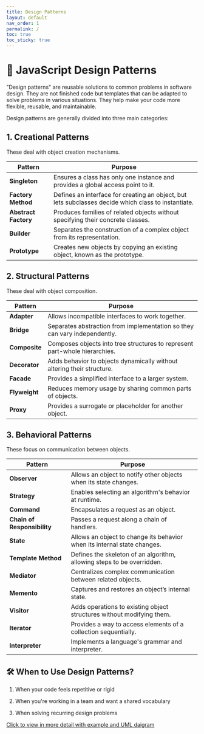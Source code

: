 ```yaml
---
title: Design Patterns
layout: default
nav_order: 1
permalink: /
toc: true
toc_sticky: true
---
```


# 📘 JavaScript Design Patterns

"Design patterns" are reusable solutions to common problems in software design. They are not finished code but templates that can be adapted to solve problems in various situations. They help make your code more flexible, reusable, and maintainable.

Design patterns are generally divided into three main categories:


## 1. Creational Patterns

These deal with object creation mechanisms.

| Pattern              | Purpose                                                                                             |
| -------------------- | --------------------------------------------------------------------------------------------------- |
| **Singleton**        | Ensures a class has only one instance and provides a global access point to it.                     |
| **Factory Method**   | Defines an interface for creating an object, but lets subclasses decide which class to instantiate. |
| **Abstract Factory** | Produces families of related objects without specifying their concrete classes.                     |
| **Builder**          | Separates the construction of a complex object from its representation.                             |
| **Prototype**        | Creates new objects by copying an existing object, known as the prototype.                          |



## 2. Structural Patterns

These deal with object composition.

| Pattern       | Purpose                                                                    |
| ------------- | -------------------------------------------------------------------------- |
| **Adapter**   | Allows incompatible interfaces to work together.                           |
| **Bridge**    | Separates abstraction from implementation so they can vary independently.  |
| **Composite** | Composes objects into tree structures to represent part-whole hierarchies. |
| **Decorator** | Adds behavior to objects dynamically without altering their structure.     |
| **Facade**    | Provides a simplified interface to a larger system.                        |
| **Flyweight** | Reduces memory usage by sharing common parts of objects.                   |
| **Proxy**     | Provides a surrogate or placeholder for another object.                    |


## 3. Behavioral Patterns

These focus on communication between objects.

| Pattern                     | Purpose                                                                  |
| --------------------------- | ------------------------------------------------------------------------ |
| **Observer**                | Allows an object to notify other objects when its state changes.         |
| **Strategy**                | Enables selecting an algorithm's behavior at runtime.                    |
| **Command**                 | Encapsulates a request as an object.                                     |
| **Chain of Responsibility** | Passes a request along a chain of handlers.                              |
| **State**                   | Allows an object to change its behavior when its internal state changes. |
| **Template Method**         | Defines the skeleton of an algorithm, allowing steps to be overridden.   |
| **Mediator**                | Centralizes complex communication between related objects.               |
| **Memento**                 | Captures and restores an object’s internal state.                        |
| **Visitor**                 | Adds operations to existing object structures without modifying them.    |
| **Iterator**                | Provides a way to access elements of a collection sequentially.          |
| **Interpreter**             | Implements a language's grammar and interpreter.                         |



##  🛠️ When to Use Design Patterns?

1. When your code feels repetitive or rigid

2. When you're working in a team and want a shared vocabulary

3. When solving recurring design problems

[Click to view in more detail with example and UML daigram](details.md)
